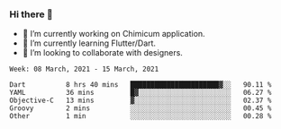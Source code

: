### Hi there 👋

<!--
**devcat37/devcat37** is a ✨ _special_ ✨ repository because its `README.md` (this file) appears on your GitHub profile.-->


- 🔭 I’m currently working on Chimicum application.
- 🌱 I’m currently learning Flutter/Dart.
- 👯 I’m looking to collaborate with designers.
<!-- - 🤔 I’m looking for help with ... -->

<!--START_SECTION:waka-->
```text
Week: 08 March, 2021 - 15 March, 2021

Dart          8 hrs 40 mins   ██████████████████████▓░░   90.11 % 
YAML          36 mins         █▓░░░░░░░░░░░░░░░░░░░░░░░   06.27 % 
Objective-C   13 mins         ▓░░░░░░░░░░░░░░░░░░░░░░░░   02.37 % 
Groovy        2 mins          ░░░░░░░░░░░░░░░░░░░░░░░░░   00.45 % 
Other         1 min           ░░░░░░░░░░░░░░░░░░░░░░░░░   00.28 % 
```
<!--END_SECTION:waka-->
